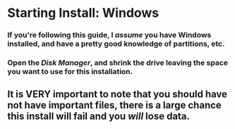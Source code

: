 # Starting Install: Windows

### If you're following this guide, I *assume* you have Windows installed, and have a pretty good knowledge of partitions, etc.

### Open the *Disk Manager*, and shrink the drive leaving the space you want to use for this installation.

## It is VERY important to note that you should have not have important files, there is a large chance this install will fail and you *will* lose data.